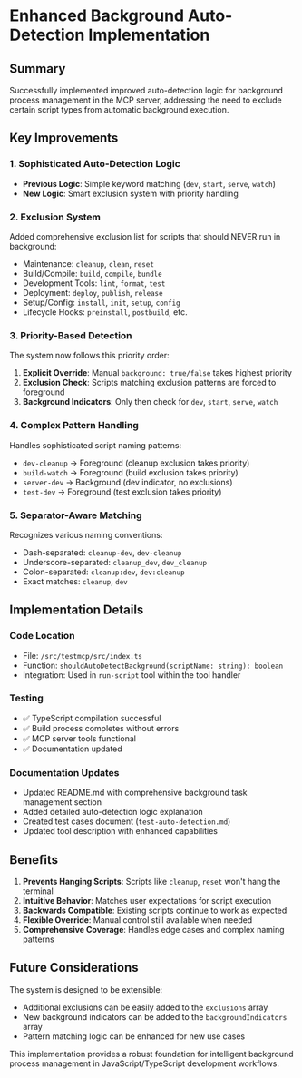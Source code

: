 # Enhanced Background Auto-Detection Implementation

## Summary
Successfully implemented improved auto-detection logic for background process management in the MCP server, addressing the need to exclude certain script types from automatic background execution.

## Key Improvements

### 1. Sophisticated Auto-Detection Logic
- **Previous Logic**: Simple keyword matching (`dev`, `start`, `serve`, `watch`)
- **New Logic**: Smart exclusion system with priority handling

### 2. Exclusion System
Added comprehensive exclusion list for scripts that should NEVER run in background:
- Maintenance: `cleanup`, `clean`, `reset`
- Build/Compile: `build`, `compile`, `bundle`
- Development Tools: `lint`, `format`, `test`
- Deployment: `deploy`, `publish`, `release`
- Setup/Config: `install`, `init`, `setup`, `config`
- Lifecycle Hooks: `preinstall`, `postbuild`, etc.

### 3. Priority-Based Detection
The system now follows this priority order:
1. **Explicit Override**: Manual `background: true/false` takes highest priority
2. **Exclusion Check**: Scripts matching exclusion patterns are forced to foreground
3. **Background Indicators**: Only then check for `dev`, `start`, `serve`, `watch`

### 4. Complex Pattern Handling
Handles sophisticated script naming patterns:
- `dev-cleanup` → Foreground (cleanup exclusion takes priority)
- `build-watch` → Foreground (build exclusion takes priority)  
- `server-dev` → Background (dev indicator, no exclusions)
- `test-dev` → Foreground (test exclusion takes priority)

### 5. Separator-Aware Matching
Recognizes various naming conventions:
- Dash-separated: `cleanup-dev`, `dev-cleanup` 
- Underscore-separated: `cleanup_dev`, `dev_cleanup`
- Colon-separated: `cleanup:dev`, `dev:cleanup`
- Exact matches: `cleanup`, `dev`

## Implementation Details

### Code Location
- File: `/src/testmcp/src/index.ts`
- Function: `shouldAutoDetectBackground(scriptName: string): boolean`
- Integration: Used in `run-script` tool within the tool handler

### Testing
- ✅ TypeScript compilation successful
- ✅ Build process completes without errors
- ✅ MCP server tools functional
- ✅ Documentation updated

### Documentation Updates
- Updated README.md with comprehensive background task management section
- Added detailed auto-detection logic explanation
- Created test cases document (`test-auto-detection.md`)
- Updated tool description with enhanced capabilities

## Benefits

1. **Prevents Hanging Scripts**: Scripts like `cleanup`, `reset` won't hang the terminal
2. **Intuitive Behavior**: Matches user expectations for script execution
3. **Backwards Compatible**: Existing scripts continue to work as expected  
4. **Flexible Override**: Manual control still available when needed
5. **Comprehensive Coverage**: Handles edge cases and complex naming patterns

## Future Considerations

The system is designed to be extensible:
- Additional exclusions can be easily added to the `exclusions` array
- New background indicators can be added to the `backgroundIndicators` array
- Pattern matching logic can be enhanced for new use cases

This implementation provides a robust foundation for intelligent background process management in JavaScript/TypeScript development workflows.
